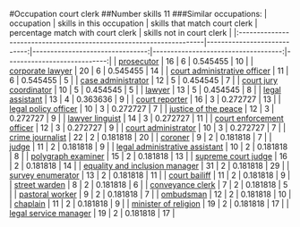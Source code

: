 #Occupation court clerk
##Number skills 11
###Similar occupations:
| occupation                                                          |   skills in this occupation |   skills that match court clerk |   percentage match with court clerk |   skills not in court clerk |
|:--------------------------------------------------------------------|----------------------------:|--------------------------------:|------------------------------------:|----------------------------:|
| [prosecutor](prosecutor.md)                                         |                          16 |                               6 |                            0.545455 |                          10 |
| [corporate lawyer](corporate_lawyer.md)                             |                          20 |                               6 |                            0.545455 |                          14 |
| [court administrative officer](court_administrative_officer.md)     |                          11 |                               6 |                            0.545455 |                           5 |
| [case administrator](case_administrator.md)                         |                          12 |                               5 |                            0.454545 |                           7 |
| [court jury coordinator](court_jury_coordinator.md)                 |                          10 |                               5 |                            0.454545 |                           5 |
| [lawyer](lawyer.md)                                                 |                          13 |                               5 |                            0.454545 |                           8 |
| [legal assistant](legal_assistant.md)                               |                          13 |                               4 |                            0.363636 |                           9 |
| [court reporter](court_reporter.md)                                 |                          16 |                               3 |                            0.272727 |                          13 |
| [legal policy officer](legal_policy_officer.md)                     |                          10 |                               3 |                            0.272727 |                           7 |
| [justice of the peace](justice_of_the_peace.md)                     |                          12 |                               3 |                            0.272727 |                           9 |
| [lawyer linguist](lawyer_linguist.md)                               |                          14 |                               3 |                            0.272727 |                          11 |
| [court enforcement officer](court_enforcement_officer.md)           |                          12 |                               3 |                            0.272727 |                           9 |
| [court administrator](court_administrator.md)                       |                          10 |                               3 |                            0.272727 |                           7 |
| [crime journalist](crime_journalist.md)                             |                          22 |                               2 |                            0.181818 |                          20 |
| [coroner](coroner.md)                                               |                           9 |                               2 |                            0.181818 |                           7 |
| [judge](judge.md)                                                   |                          11 |                               2 |                            0.181818 |                           9 |
| [legal administrative assistant](legal_administrative_assistant.md) |                          10 |                               2 |                            0.181818 |                           8 |
| [polygraph examiner](polygraph_examiner.md)                         |                          15 |                               2 |                            0.181818 |                          13 |
| [supreme court judge](supreme_court_judge.md)                       |                          16 |                               2 |                            0.181818 |                          14 |
| [equality and inclusion manager](equality_and_inclusion_manager.md) |                          31 |                               2 |                            0.181818 |                          29 |
| [survey enumerator](survey_enumerator.md)                           |                          13 |                               2 |                            0.181818 |                          11 |
| [court bailiff](court_bailiff.md)                                   |                          11 |                               2 |                            0.181818 |                           9 |
| [street warden](street_warden.md)                                   |                           8 |                               2 |                            0.181818 |                           6 |
| [conveyance clerk](conveyance_clerk.md)                             |                           7 |                               2 |                            0.181818 |                           5 |
| [pastoral worker](pastoral_worker.md)                               |                           9 |                               2 |                            0.181818 |                           7 |
| [ombudsman](ombudsman.md)                                           |                          12 |                               2 |                            0.181818 |                          10 |
| [chaplain](chaplain.md)                                             |                          11 |                               2 |                            0.181818 |                           9 |
| [minister of religion](minister_of_religion.md)                     |                          19 |                               2 |                            0.181818 |                          17 |
| [legal service manager](legal_service_manager.md)                   |                          19 |                               2 |                            0.181818 |                          17 |
